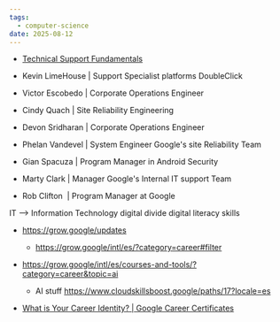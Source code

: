 ```yaml
---
tags:
  - computer-science
date: 2025-08-12
---
```




* [Technical Support Fundamentals](https://www.coursera.org/learn/technical-support-fundamentals)


* Kevin LimeHouse | Support Specialist platforms DoubleClick
* Victor Escobedo | Corporate Operations Engineer
* Cindy Quach | Site Reliability Engineering
* Devon Sridharan | Corporate Operations Engineer
* Phelan Vandevel | System Engineer Google's site Reliability Team
* Gian Spacuza | Program Manager in Android Security
* Marty Clark | Manager Google's Internal IT support Team
* Rob Clifton  | Program Manager at Google

IT --> Information Technology
digital divide 
digital literacy skills

* https://grow.google/updates
	* https://grow.google/intl/es/?category=career#filter
* https://grow.google/intl/es/courses-and-tools/?category=career&topic=ai
	* AI stuff https://www.cloudskillsboost.google/paths/17?locale=es

* [What is Your Career Identity? | Google Career Certificates](https://www.youtube.com/watch?v=_xbT4qMrot4)




